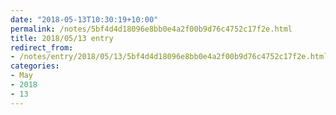 ```yaml
---
date: "2018-05-13T10:30:19+10:00"
permalink: /notes/5bf4d4d18096e8bb0e4a2f00b9d76c4752c17f2e.html
title: 2018/05/13 entry
redirect_from:
- /notes/entry/2018/05/13/5bf4d4d18096e8bb0e4a2f00b9d76c4752c17f2e.html
categories:
- May
- 2018
- 13
---
```

